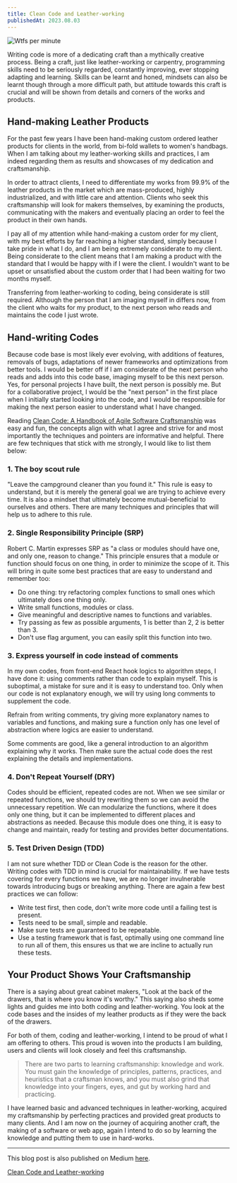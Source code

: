 ```yaml
---
title: Clean Code and Leather-working
publishedAt: 2023.08.03
---
```


![Wtfs per minute](/blogImages/clean-code/wtfs-per-minute.png)

Writing code is more of a dedicating craft than a mythically creative process. Being a craft, just like leather-working or carpentry, programming skills need to be seriously regarded, constantly improving, ever stopping adapting and learning. Skills can be learnt and honed, mindsets can also be learnt though through a more difficult path, but attitude towards this craft is crucial and will be shown from details and corners of the works and products.

## Hand-making Leather Products

For the past few years I have been hand-making custom ordered leather products for clients in the world, from bi-fold wallets to women's handbags. When I am talking about my leather-working skills and practices, I am indeed regarding them as results and showcases of my dedication and craftsmanship. 

In order to attract clients, I need to differentiate my works from 99.9% of the leather products in the market which are mass-produced, highly industrialized, and with little care and attention. Clients who seek this craftsmanship will look for makers themselves, by examining the products, communicating with the makers and eventually placing an order to feel the product in their own hands.

I pay all of my attention while hand-making a custom order for my client, with my best efforts by far reaching a higher standard, simply because I take pride in what I do, and I am being extremely considerate to my client. Being considerate to the client means that I am making a product with the standard that I would be happy with if I were the client. I wouldn't want to be upset or unsatisfied about the custom order that I had been waiting for two months myself.

Transferring from leather-working to coding, being considerate is still required. Although the person that I am imaging myself in differs now, from the client who waits for my product, to the next person who reads and maintains the code I just wrote.

## Hand-writing Codes

Because code base is most likely ever evolving, with additions of features, removals of bugs, adaptations of newer frameworks and optimizations from better tools. I would be better off if I am considerate of the next person who reads and adds into this code base, imaging myself to be this next person. Yes, for personal projects I have built, the next person is possibly me. But for a collaborative project, I would be the "next person" in the first place when I initially started looking into the code, and I would be responsible for making the next person easier to understand what I have changed.

Reading [Clean Code: A Handbook of Agile Software Craftsmanship](https://www.oreilly.com/library/view/clean-code-a/9780136083238/) was easy and fun, the concepts align with what I agree and strive for and most importantly the techniques and pointers are informative and helpful. There are few techniques that stick with me strongly, I would like to list them below:

### 1. The boy scout rule

"Leave the campground cleaner than you found it." This rule is easy to understand, but it is merely the general goal we are trying to achieve every time. It is also a mindset that ultimately become mutual-beneficial to ourselves and others. There are many techniques and principles that will help us to adhere to this rule.

### 2. Single Responsibility Principle (SRP)

Robert C. Martin expresses SRP as "a class or modules should have one, and only one, reason to change." This principle ensures that a module or function should focus on one thing, in order to minimize the scope of it. This will bring in quite some best practices that are easy to understand and remember too:

- Do one thing: try refactoring complex functions to small ones which ultimately does one thing only.
- Write small functions, modules or class.
- Give meaningful and descriptive names to functions and variables.
- Try passing as few as possible arguments, 1 is better than 2, 2 is better than 3.
- Don't use flag argument, you can easily split this function into two.

### 3. Express yourself in code instead of comments

In my own codes, from front-end React hook logics to algorithm steps, I have done it: using comments rather than code to explain myself. This is suboptimal, a mistake for sure and it is easy to understand too. Only when our code is not explanatory enough, we will try using long comments to supplement the code.

Refrain from writing comments, try giving more explanatory names to variables and functions, and making sure a function only has one level of abstraction where logics are easier to understand. 

Some comments are good, like a general introduction to an algorithm explaining why it works. Then make sure the actual code does the rest explaining the details and implementations.

### 4. Don't Repeat Yourself (DRY)

Codes should be efficient, repeated codes are not. When we see similar or repeated functions, we should try rewriting them so we can avoid the unnecessary repetition. We can modularize the functions, where it does only one thing, but it can be implemented to different places and abstractions as needed. Because this module does one thing, it is easy to change and maintain, ready for testing and provides better documentations.

### 5. Test Driven Design (TDD)

I am not sure whether TDD or Clean Code is the reason for the other. Writing codes with TDD in mind is crucial for maintainability. If we have tests covering for every functions we have, we are no longer invulnerable towards introducing bugs or breaking anything. There are again a few best practices we can follow:

- Write test first, then code, don't write more code until a failing test is present.
- Tests need to be small, simple and readable.
- Make sure tests are guaranteed to be repeatable.
- Use a testing framework that is fast, optimally using one command line to run all of them, this ensures us that we are incline to actually run these tests.

## Your Product Shows Your Craftsmanship

There is a saying about great cabinet makers, "Look at the back of the drawers, that is where you know it's worthy." This saying also sheds some lights and guides me into both coding and leather-working. You look at the code bases and the insides of my leather products as if they were the back of the drawers.

For both of them, coding and leather-working, I intend to be proud of what I am offering to others. This proud is woven into the products I am building, users and clients will look closely and feel this craftsmanship.

> There are two parts to learning craftsmanship: knowledge and work. You must gain the knowledge of principles, patterns, practices, and heuristics that a craftsman knows, and you must also grind that knowledge into your fingers, eyes, and gut by working hard and practicing.

I have learned basic and advanced techniques in leather-working, acquired my craftsmanship by perfecting practices and provided great products to many clients. And I am now on the journey of acquiring another craft, the making of a software or web app, again I intend to do so by learning the knowledge and putting them to use in hard-works.

---

This blog post is also published on Medium [here](https://luuu-xu.medium.com/clean-code-and-leather-working-1097792d6a90). 

[Clean Code and Leather-working](https://luuu-xu.medium.com/clean-code-and-leather-working-1097792d6a90)
